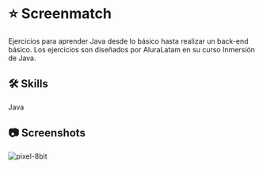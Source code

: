 # ⭐ Screenmatch

Ejercicios para aprender Java desde lo básico hasta realizar un back-end básico.
Los ejercicios son diseñados por AluraLatam en su curso Inmersión de Java.



## 🛠 Skills
Java



## 📷 Screenshots

![pixel-8bit](https://github.com/SteveGongoraL/Inmersion-Java/assets/55302658/398fb86d-6c93-47ba-93e8-81dfdf285c89)
